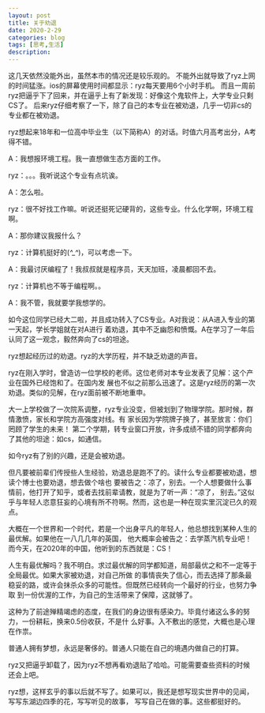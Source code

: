 ```yaml
---
layout: post
title: 关于劝退
date: 2020-2-29
categories: blog
tags: [思考,生活]
description: 
---
```

这几天依然没能外出，虽然本市的情况还是较乐观的。
不能外出就导致了ryz上网的时间猛涨。ios的屏幕使用时间都显示：ryz每天要用6个小时手机。
而且一周前ryz把逼乎下了回来，并在逼乎上有了新发现：好像这个鬼软件上，大学专业只剩CS了。
后来ryz仔细考察了一下，除了自己的本专业在被劝退，几乎一切非cs的专业都在被劝退。

ryz想起来18年和一位高中毕业生（以下简称A）的对话。时值六月高考出分，A考得不错。

A：我想报环境工程。我一直想做生态方面的工作。

ryz：。。。我听说这个专业有点坑诶。

A：怎么啦。

ryz：很不好找工作嘛。听说还挺死记硬背的，这些专业。什么化学啊，环境工程啊。

A：那你建议我报什么？

ryz：计算机挺好的(*^_^*)，可以考虑一下。

A：我最讨厌编程了！我叔叔就是程序员，天天加班，凌晨都回不去。

ryz：计算机也不等于编程啊。。

A：我不管，我就要学我想学的。

如今这位同学已经大二啦，并且成功转入了CS专业。A对我说：从A进入专业的第一天起，学长学姐就在对A进行
着劝退，其中不乏幽怨和愤慨。A在学习了一年后认同了这一观念，毅然奔向了cs的坦途。

ryz想起经历过的劝退。ryz的大学历程，并不缺乏劝退的声音。

ryz在刚入学时，曾造访一位学校的老师。这位老师对本专业发表了见解：这个产业在国外已经饱和了。在国内发
展也不似之前那么迅速了。这是ryz经历的第一次劝退。类似的见解，在ryz面前被不断地重申。

大一上学校做了一次院系调整，ryz专业没变，但被划到了物理学院。那时候，群情激愤，家长和学院方高强度对线。有
家长因为学院牌子换了，甚至放言：你们罔顾了学生的未来！
第二个学期，转专业窗口开放，许多成绩不错的同学都奔向了其他的坦途：如cs，如通信。

如今ryz有了别的兴趣，还是会被劝退。

但凡要被前辈们传授些人生经验，劝退总是跑不了的。读什么专业都要被劝退，想读个博士也要劝退，想去做个啥也
要被告之：凉了，别去。一个人想要做什么事情前，他打开了知乎，或者去找前辈请教，就是为了听一声：“凉了，
别去。”这似乎与年轻人恣意狂妄的心境有所不符啊。然而，这也是一种在现实里沉淀已久的观点。

大概在一个世界和一个时代，若是一个出身平凡的年轻人，他总想找到某种人生的最优解。如果他在一八几几年的英国，
他大概率会被告之：去学蒸汽机专业吧！而今天，在2020年的中国，他听到的东西就是：CS！

人生有最优解吗？我不明白。求过最优解的同学都知道，局部最优之和不一定等于全局最优。如果大家被劝退，对自己所做
的事情丧失了信心，而去选择了那条最稳妥的路，或许会抹杀众多的可能性。但既然已经转向一个最好的行业，也努力争取
到一份优渥的工作，为自己的生活带来了保障，这就够了。

这种为了前途殚精竭虑的态度，在我们的身边很有感染力。毕竟付诸这么多的努力，一份耕耘，换来0.5份收获，不是什
么好事。入不敷出的感觉，大概也是心理在作祟。

普通人拥有梦想，永远是奢侈的。普通人只能在自己的境遇内做自己的打算。

ryz又把逼乎卸载了，因为ryz不想再看劝退贴了哈哈。可能需要查些资料的时候还会上吧。

ryz想，这样玄乎的事以后就不写了。如果可以，我还是想写现实世界中的见闻，写写东湖边四季的花，写写听见的故事，
写写自己在做的事。这些都挺好的。




















    
    
    













